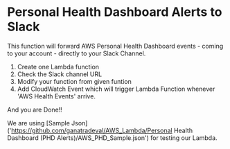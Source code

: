 # Personal Health Dashboard Alerts to Slack
This function will forward AWS Personal Health Dashboard events - coming to your account - directly to your Slack Channel.

1. Create one Lambda function 
2. Check the Slack channel URL
3. Modify your function from given funtion
4. Add CloudWatch Event which will trigger Lambda Function whenever 'AWS Health Events' arrive.

And you are Done!!

We are using [Sample Json]('https://github.com/ganatradeval/AWS_Lambda/Personal Health Dashboard (PHD Alerts)/AWS_PHD_Sample.json') for testing our Lambda.

